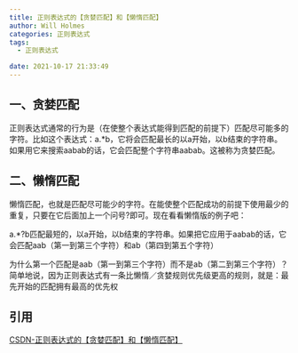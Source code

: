```yaml
---
title: 正则表达式的【贪婪匹配】和【懒惰匹配】
author: Will Holmes
categories: 正则表达式
tags:
  - 正则表达式

date: 2021-10-17 21:33:49
---
```


## 一、贪婪匹配

正则表达式通常的行为是（在使整个表达式能得到匹配的前提下）匹配尽可能多的字符。比如这个表达式：a.*b，它将会匹配最长的以a开始，以b结束的字符串。如果用它来搜索aabab的话，它会匹配整个字符串aabab。这被称为贪婪匹配。


## 二、懒惰匹配

懒惰匹配，也就是匹配尽可能少的字符。在能使整个匹配成功的前提下使用最少的重复，只要在它后面加上一个问号?即可。现在看看懒惰版的例子吧：

a.*?b匹配最短的，以a开始，以b结束的字符串。如果把它应用于aabab的话，它会匹配aab（第一到第三个字符）和ab（第四到第五个字符）

为什么第一个匹配是aab（第一到第三个字符）而不是ab（第二到第三个字符）？简单地说，因为正则表达式有一条比懒惰／贪婪规则优先级更高的规则，就是：最先开始的匹配拥有最高的优先权

## 引用

[CSDN-正则表达式的【贪婪匹配】和【懒惰匹配】](https://blog.csdn.net/zhengxiangwen/article/details/53583758)